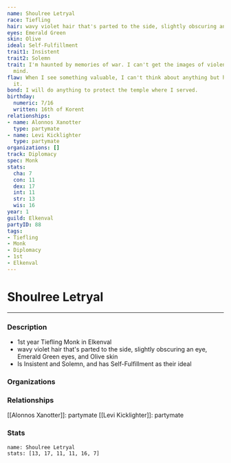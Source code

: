 ```yaml
---
name: Shoulree Letryal
race: Tiefling
hair: wavy violet hair that's parted to the side, slightly obscuring an eye
eyes: Emerald Green
skin: Olive
ideal: Self-Fulfillment
trait1: Insistent
trait2: Solemn
trait: I'm haunted by memories of war. I can't get the images of violence out of my
  mind.
flaw: When I see something valuable, I can't think about anything but how to steal
  it.
bond: I will do anything to protect the temple where I served.
birthday:
  numeric: 7/16
  written: 16th of Korent
relationships:
- name: Alonnos Xanotter
  type: partymate
- name: Levi Kicklighter
  type: partymate
organizations: []
track: Diplomacy
spec: Monk
stats:
  cha: 7
  con: 11
  dex: 17
  int: 11
  str: 13
  wis: 16
year: 1
guild: Elkenval
partyID: 88
tags:
- Tiefling
- Monk
- Diplomacy
- 1st
- Elkenval
---
```

# Shoulree Letryal
---
### Description
- 1st year Tiefling Monk in Elkenval
- wavy violet hair that's parted to the side, slightly obscuring an eye, Emerald Green eyes, and Olive skin
- Is Insistent and Solemn, and has Self-Fulfillment as their ideal

### Organizations
### Relationships
[[Alonnos Xanotter]]: partymate
[[Levi Kicklighter]]: partymate
### Stats
```statblock
name: Shoulree Letryal
stats: [13, 17, 11, 11, 16, 7]
```